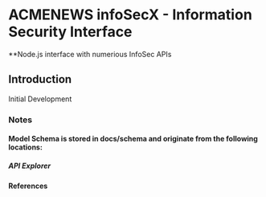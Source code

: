 # ACMENEWS infoSecX - Information Security Interface

**Node.js interface with numerious InfoSec APIs

## Introduction

Initial Development


### Notes

#### Model Schema is stored in docs/schema and originate from the following locations:
##### API Explorer
    
 
#### References   
    